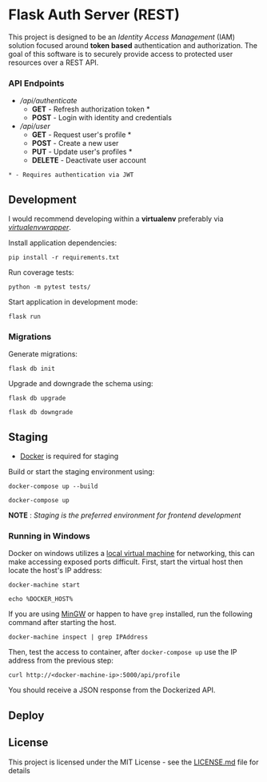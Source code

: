 # Flask Auth Server (REST)

This project is designed to be an *Identity Access Management* (IAM) solution focused around **token based** authentication and authorization. The goal of this software is to securely provide access to protected user resources over a REST API.

### API Endpoints

- */api/authenticate*
    - **GET** - Refresh authorization token *
    - **POST** - Login with identity and credentials
- */api/user*
    - **GET** - Request user's profile *
    - **POST** - Create a new user
    - **PUT** - Update user's profiles *
    - **DELETE** - Deactivate user account

`* - Requires authentication via JWT`

## Development
I would recommend developing within a **virtualenv** preferably via *[virtualenvwrapper](https://virtualenvwrapper.readthedocs.io/en/latest/install.html)*.

Install application dependencies:

`pip install -r requirements.txt`

Run coverage tests:

`python -m pytest tests/`

Start application in development mode:

`flask run`

### Migrations

Generate migrations:

`flask db init`

Upgrade and downgrade the schema using:

`flask db upgrade`

`flask db downgrade`

## Staging

* [Docker](https://www.docker.com/get-started) is required for staging

Build or start the staging environment using:

`docker-compose up --build`

`docker-compose up`

**NOTE** :
*Staging is the preferred environment for frontend development*

### Running in Windows

Docker on windows utilizes a [local virtual machine](https://docs.docker.com/machine/get-started/) for networking, this can make accessing exposed ports difficult. First, start the virtual host then locate the host's IP address:

`docker-machine start`

`echo %DOCKER_HOST%`

If you are using [MinGW](http://www.mingw.org/) or happen to have `grep` installed, run the following command after starting the host.

`docker-machine inspect | grep IPAddress`

Then, test the access to container, after `docker-compose up` use the IP address from the previous step:

`curl http://<docker-machine-ip>:5000/api/profile`

You should receive a JSON response from the Dockerized API.

## Deploy

## License

This project is licensed under the MIT License - see the [LICENSE.md](LICENSE.md) file for details
